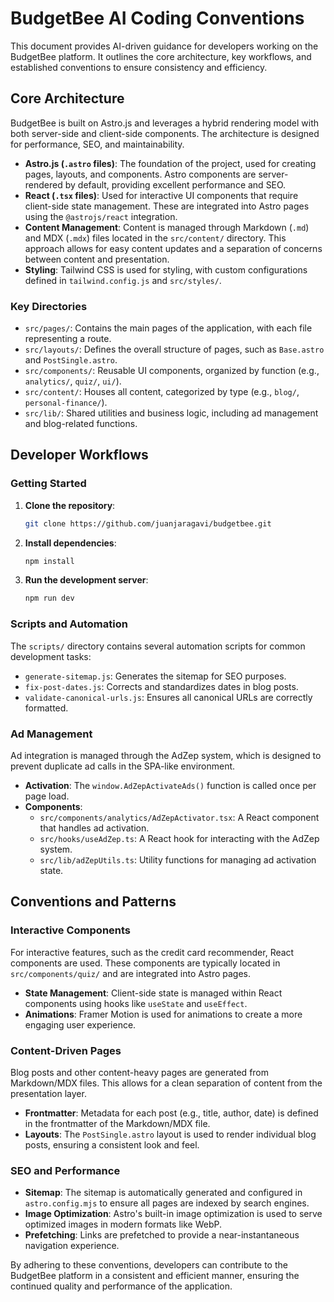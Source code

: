 # BudgetBee AI Coding Conventions

This document provides AI-driven guidance for developers working on the BudgetBee platform. It outlines the core architecture, key workflows, and established conventions to ensure consistency and efficiency.

## Core Architecture

BudgetBee is built on Astro.js and leverages a hybrid rendering model with both server-side and client-side components. The architecture is designed for performance, SEO, and maintainability.

- **Astro.js (`.astro` files)**: The foundation of the project, used for creating pages, layouts, and components. Astro components are server-rendered by default, providing excellent performance and SEO.
- **React (`.tsx` files)**: Used for interactive UI components that require client-side state management. These are integrated into Astro pages using the `@astrojs/react` integration.
- **Content Management**: Content is managed through Markdown (`.md`) and MDX (`.mdx`) files located in the `src/content/` directory. This approach allows for easy content updates and a separation of concerns between content and presentation.
- **Styling**: Tailwind CSS is used for styling, with custom configurations defined in `tailwind.config.js` and `src/styles/`.

### Key Directories

- `src/pages/`: Contains the main pages of the application, with each file representing a route.
- `src/layouts/`: Defines the overall structure of pages, such as `Base.astro` and `PostSingle.astro`.
- `src/components/`: Reusable UI components, organized by function (e.g., `analytics/`, `quiz/`, `ui/`).
- `src/content/`: Houses all content, categorized by type (e.g., `blog/`, `personal-finance/`).
- `src/lib/`: Shared utilities and business logic, including ad management and blog-related functions.

## Developer Workflows

### Getting Started

1. **Clone the repository**:
   ```bash
   git clone https://github.com/juanjaragavi/budgetbee.git
   ```
2. **Install dependencies**:
   ```bash
   npm install
   ```
3. **Run the development server**:
   ```bash
   npm run dev
   ```

### Scripts and Automation

The `scripts/` directory contains several automation scripts for common development tasks:

- `generate-sitemap.js`: Generates the sitemap for SEO purposes.
- `fix-post-dates.js`: Corrects and standardizes dates in blog posts.
- `validate-canonical-urls.js`: Ensures all canonical URLs are correctly formatted.

### Ad Management

Ad integration is managed through the AdZep system, which is designed to prevent duplicate ad calls in the SPA-like environment.

- **Activation**: The `window.AdZepActivateAds()` function is called once per page load.
- **Components**:
  - `src/components/analytics/AdZepActivator.tsx`: A React component that handles ad activation.
  - `src/hooks/useAdZep.ts`: A React hook for interacting with the AdZep system.
  - `src/lib/adZepUtils.ts`: Utility functions for managing ad activation state.

## Conventions and Patterns

### Interactive Components

For interactive features, such as the credit card recommender, React components are used. These components are typically located in `src/components/quiz/` and are integrated into Astro pages.

- **State Management**: Client-side state is managed within React components using hooks like `useState` and `useEffect`.
- **Animations**: Framer Motion is used for animations to create a more engaging user experience.

### Content-Driven Pages

Blog posts and other content-heavy pages are generated from Markdown/MDX files. This allows for a clean separation of content from the presentation layer.

- **Frontmatter**: Metadata for each post (e.g., title, author, date) is defined in the frontmatter of the Markdown/MDX file.
- **Layouts**: The `PostSingle.astro` layout is used to render individual blog posts, ensuring a consistent look and feel.

### SEO and Performance

- **Sitemap**: The sitemap is automatically generated and configured in `astro.config.mjs` to ensure all pages are indexed by search engines.
- **Image Optimization**: Astro's built-in image optimization is used to serve optimized images in modern formats like WebP.
- **Prefetching**: Links are prefetched to provide a near-instantaneous navigation experience.

By adhering to these conventions, developers can contribute to the BudgetBee platform in a consistent and efficient manner, ensuring the continued quality and performance of the application.

